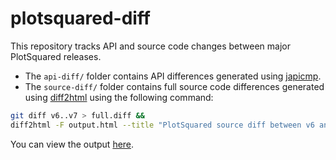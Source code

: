 # plotsquared-diff

This repository tracks API and source code changes between major PlotSquared releases. 

- The `api-diff/` folder contains API differences generated using [japicmp](https://github.com/siom79/japicmp).
- The `source-diff/` folder contains full source code differences generated using [diff2html](https://github.com/rtfpessoa/diff2html-cli) using the following command:  
```sh
git diff v6..v7 > full.diff &&
diff2html -F output.html --title "PlotSquared source diff between v6 and v7" -i file -- full.diff
```

You can view the output [here](https://intellectualsites.github.io/plotsquared-diff/).
